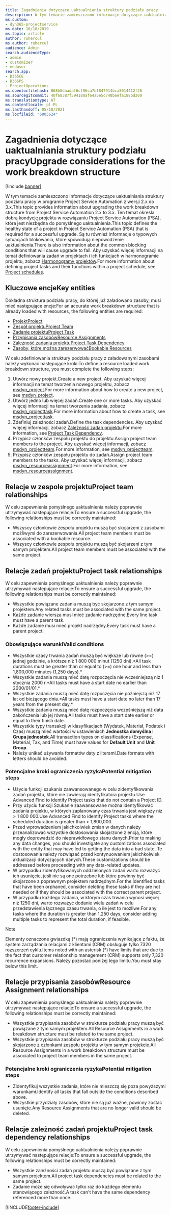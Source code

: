 ```yaml
---
title: Zagadnienia dotyczące uaktualniania struktury podziału pracy
description: W tym temacie zamieszczono informacje dotyczące uaktualniania struktury podziału pracy w programie Project Service Automation z wersji 2.x do 3.x.
ms.custom:
- dyn365-projectservice
ms.date: 10/18/2019
ms.topic: article
author: ruhercul
ms.author: ruhercul
audience: Admin
search.audienceType:
- admin
- customizer
- enduser
search.app:
- D365CE
- D365PS
- ProjectOperations
ms.openlocfilehash: 868b0daadaf6cf96ca7bf847914bca8014412f26
ms.sourcegitcommit: 40f68387f594180af64a5e5c748b6efa188bd300
ms.translationtype: HT
ms.contentlocale: pl-PL
ms.lasthandoff: 05/10/2021
ms.locfileid: "6005624"
---
```

# <a name="upgrade-considerations-for-the-work-breakdown-structure"></a><span data-ttu-id="426f6-103">Zagadnienia dotyczące uaktualniania struktury podziału pracy</span><span class="sxs-lookup"><span data-stu-id="426f6-103">Upgrade considerations for the work breakdown structure</span></span>

[!include [banner](../includes/psa-now-project-operations.md)]

<span data-ttu-id="426f6-104">W tym temacie zamieszczono informacje dotyczące uaktualniania struktury podziału pracy w programie Project Service Automation z wersji 2.x do 3.x.</span><span class="sxs-lookup"><span data-stu-id="426f6-104">This topic provides information about upgrading the work breakdown structure from Project Service Automation 2.x to 3.x.</span></span> <span data-ttu-id="426f6-105">Ten temat określa dobrą kondycję projektu w rozwiązaniu Project Service Automation (PSA), która jest niezbędna do pomyślnego uaktualnienia.</span><span class="sxs-lookup"><span data-stu-id="426f6-105">This topic defines the healthy state of a project in Project Service Automation (PSA) that is required for a successful upgrade.</span></span> <span data-ttu-id="426f6-106">Są tu również informacje o typowych sytuacjach blokowania, które spowodują niepowodzenie uaktualnienia.</span><span class="sxs-lookup"><span data-stu-id="426f6-106">There is also information about the common blocking conditions that will cause upgrade to fail.</span></span> <span data-ttu-id="426f6-107">Aby uzyskać więcej informacji na temat definiowania zadań w projektach i ich funkcjach w harmonogramie projektu, zobacz [Harmonogramy projektów](project-creating.md).</span><span class="sxs-lookup"><span data-stu-id="426f6-107">For more information about defining project tasks and their functions within a project schedule, see [Project schedules](project-creating.md).</span></span>

## <a name="key-entities"></a><span data-ttu-id="426f6-108">Kluczowe encje</span><span class="sxs-lookup"><span data-stu-id="426f6-108">Key entities</span></span>
<span data-ttu-id="426f6-109">Dokładna struktura podziału pracy, do której już załadowano zasoby, musi mieć następujące encje:</span><span class="sxs-lookup"><span data-stu-id="426f6-109">For an accurate work breakdown structure that is already loaded with resources, the following entities are required:</span></span>

- [<span data-ttu-id="426f6-110">Projekt</span><span class="sxs-lookup"><span data-stu-id="426f6-110">Project</span></span>](/dynamics365/customerengagement/on-premises/developer/entities/msdyn_project)
- [<span data-ttu-id="426f6-111">Zespół projektu</span><span class="sxs-lookup"><span data-stu-id="426f6-111">Project Team</span></span>](/dynamics365/customerengagement/on-premises/developer/entities/msdyn_projectteam)
- [<span data-ttu-id="426f6-112">Zadanie projektu</span><span class="sxs-lookup"><span data-stu-id="426f6-112">Project Task</span></span>](/dynamics365/customerengagement/on-premises/developer/entities/msdyn_projecttask)
- [<span data-ttu-id="426f6-113">Przypisania zasobów</span><span class="sxs-lookup"><span data-stu-id="426f6-113">Resource Assignments</span></span>](/dynamics365/customerengagement/on-premises/developer/entities/msdyn_resourceassignment)
- [<span data-ttu-id="426f6-114">Zależność zadania projektu</span><span class="sxs-lookup"><span data-stu-id="426f6-114">Project Task Dependency</span></span>](/dynamics365/customerengagement/on-premises/developer/entities/msdyn_projecttaskdependency)
- [<span data-ttu-id="426f6-115">Zasoby, które można zarezerwować</span><span class="sxs-lookup"><span data-stu-id="426f6-115">Bookable Resources</span></span>](/dynamics365/customerengagement/on-premises/developer/entities/bookableresource)

<span data-ttu-id="426f6-116">W celu zdefiniowania struktury podziału pracy z załadowanymi zasobami należy wykonać następujące kroki:</span><span class="sxs-lookup"><span data-stu-id="426f6-116">To define a resource loaded work breakdown structure, you must complete the following steps:</span></span>

1. <span data-ttu-id="426f6-117">Utwórz nowy projekt.</span><span class="sxs-lookup"><span data-stu-id="426f6-117">Create a new project.</span></span> <span data-ttu-id="426f6-118">Aby uzyskać więcej informacji na temat tworzenia nowego projektu, zobacz [msdyn_project](/dynamics365/customerengagement/on-premises/developer/entities/msdyn_project).</span><span class="sxs-lookup"><span data-stu-id="426f6-118">For more information about how to create a new project, see [msdyn_project](/dynamics365/customerengagement/on-premises/developer/entities/msdyn_project).</span></span>
2. <span data-ttu-id="426f6-119">Utwórz jedno lub więcej zadań.</span><span class="sxs-lookup"><span data-stu-id="426f6-119">Create one or more tasks.</span></span> <span data-ttu-id="426f6-120">Aby uzyskać więcej informacji na temat tworzenia zadania, zobacz [msdyn_projecttask](/dynamics365/customerengagement/on-premises/developer/entities/msdyn_projecttask).</span><span class="sxs-lookup"><span data-stu-id="426f6-120">For more information about how to create a task, see [msdyn_projecttask](/dynamics365/customerengagement/on-premises/developer/entities/msdyn_projecttask).</span></span>
3. <span data-ttu-id="426f6-121">Zdefiniuj zależności zadań.</span><span class="sxs-lookup"><span data-stu-id="426f6-121">Define the task dependencies.</span></span> <span data-ttu-id="426f6-122">Aby uzyskać więcej informacji, zobacz [Zależność zadań projektu](/dynamics365/customerengagement/on-premises/developer/entities/msdyn_projecttaskdependency).</span><span class="sxs-lookup"><span data-stu-id="426f6-122">For more information, see [Project Task Dependency](/dynamics365/customerengagement/on-premises/developer/entities/msdyn_projecttaskdependency).</span></span>
4. <span data-ttu-id="426f6-123">Przypisz członków zespołu projektu do projektu.</span><span class="sxs-lookup"><span data-stu-id="426f6-123">Assign project team members to the project.</span></span> <span data-ttu-id="426f6-124">Aby uzyskać więcej informacji, zobacz [msdyn_projectteam](/dynamics365/customerengagement/on-premises/developer/entities/msdyn_projectteam).</span><span class="sxs-lookup"><span data-stu-id="426f6-124">For more information, see [msdyn_projectteam](/dynamics365/customerengagement/on-premises/developer/entities/msdyn_projectteam).</span></span>
5. <span data-ttu-id="426f6-125">Przypisz członków zespołu projektu do zadań.</span><span class="sxs-lookup"><span data-stu-id="426f6-125">Assign project team members to the tasks.</span></span> <span data-ttu-id="426f6-126">Aby uzyskać więcej informacji, zobacz [msdyn_resourceassignment](/dynamics365/customerengagement/on-premises/developer/entities/msdyn_resourceassignment).</span><span class="sxs-lookup"><span data-stu-id="426f6-126">For more information, see [msdyn_resourceassignment](/dynamics365/customerengagement/on-premises/developer/entities/msdyn_resourceassignment).</span></span>

## <a name="project-team-relationships"></a><span data-ttu-id="426f6-127">Relacje w zespole projektu</span><span class="sxs-lookup"><span data-stu-id="426f6-127">Project team relationships</span></span>

<span data-ttu-id="426f6-128">W celu zapewnienia pomyślnego uaktualnienia należy poprawnie utrzymywać następujące relacje:</span><span class="sxs-lookup"><span data-stu-id="426f6-128">To ensure a successful upgrade, the following relationships must be correctly maintained:</span></span>
- <span data-ttu-id="426f6-129">Wszyscy członkowie zespołu projektu muszą być skojarzeni z zasobami możliwymi do zarezerwowania.</span><span class="sxs-lookup"><span data-stu-id="426f6-129">All project team members must be associated with a bookable resource.</span></span>
- <span data-ttu-id="426f6-130">Wszyscy członkowie zespołu projektu muszą być skojarzeni z tym samym projektem.</span><span class="sxs-lookup"><span data-stu-id="426f6-130">All project team members must be associated with the same project.</span></span> 

## <a name="project-task-relationships"></a><span data-ttu-id="426f6-131">Relacje zadań projektu</span><span class="sxs-lookup"><span data-stu-id="426f6-131">Project task relationships</span></span>
<span data-ttu-id="426f6-132">W celu zapewnienia pomyślnego uaktualnienia należy poprawnie utrzymywać następujące relacje:</span><span class="sxs-lookup"><span data-stu-id="426f6-132">To ensure a successful upgrade, the following relationships must be correctly maintained:</span></span>

- <span data-ttu-id="426f6-133">Wszystkie powiązane zadania muszą być skojarzone z tym samym projektem.</span><span class="sxs-lookup"><span data-stu-id="426f6-133">Any related tasks must be associated with the same project.</span></span>
- <span data-ttu-id="426f6-134">Każde zadanie wiersza musi mieć zadanie nadrzędne.</span><span class="sxs-lookup"><span data-stu-id="426f6-134">Every line task must have a parent task.</span></span>
- <span data-ttu-id="426f6-135">Każde zadanie musi mieć projekt nadrzędny.</span><span class="sxs-lookup"><span data-stu-id="426f6-135">Every task must have a parent project.</span></span>

### <a name="valid-conditions"></a><span data-ttu-id="426f6-136">Obowiązujące warunki</span><span class="sxs-lookup"><span data-stu-id="426f6-136">Valid conditions</span></span>

- <span data-ttu-id="426f6-137">Wszystkie czasy trwania zadań muszą być większe lub równe (>=) jednej godzinie, a krótsze niż 1 800 000 minut (1250 dni).\*</span><span class="sxs-lookup"><span data-stu-id="426f6-137">All task durations must be greater than or equal to (>=) one hour and less than 1,800,000 minutes (1,250 days).\*</span></span>
- <span data-ttu-id="426f6-138">Wszystkie zadania muszą mieć datę rozpoczęcia nie wcześniejszą niż 1 stycznia 2000 r.\*</span><span class="sxs-lookup"><span data-stu-id="426f6-138">All tasks must have a start date no earlier than 2000/01/01.\*</span></span>
- <span data-ttu-id="426f6-139">Wszystkie zadania muszą mieć datę rozpoczęcia nie późniejszą niż 17 lat od bieżącego dnia.\*</span><span class="sxs-lookup"><span data-stu-id="426f6-139">All tasks must have a start date no later than 17 years from the present day.\*</span></span>
- <span data-ttu-id="426f6-140">Wszystkie zadania muszą mieć datę rozpoczęcia wcześniejszą niż data zakończenia lub jej równą.</span><span class="sxs-lookup"><span data-stu-id="426f6-140">All tasks must have a start date earlier or equal to their finish date.</span></span>
- <span data-ttu-id="426f6-141">Wszystkie typy transakcji w klasyfikacjach (Wydatek, Materiał, Podatek i Czas) muszą mieć wartości w ustawieniach **Jednostka domyślna** i **Grupa jednostek**.</span><span class="sxs-lookup"><span data-stu-id="426f6-141">All transaction types on classifications (Expense, Material, Tax, and Time) must have values for **Default Unit** and **Unit Group**.</span></span>
- <span data-ttu-id="426f6-142">Należy unikać używania formatów daty z literami.</span><span class="sxs-lookup"><span data-stu-id="426f6-142">Date formats with letters should be avoided.</span></span>

### <a name="potential-mitigation-steps"></a><span data-ttu-id="426f6-143">Potencjalne kroki ograniczenia ryzyka</span><span class="sxs-lookup"><span data-stu-id="426f6-143">Potential mitigation steps</span></span>
- <span data-ttu-id="426f6-144">Użycie funkcji szukania zaawansowanego w celu zidentyfikowania zadań projektu, które nie zawierają identyfikatora projektu.</span><span class="sxs-lookup"><span data-stu-id="426f6-144">Use Advanced Find to identify Project tasks that do not contain a Project ID.</span></span>
- <span data-ttu-id="426f6-145">Przy użyciu funkcji Szukanie zaawansowane można identyfikować zadania projektu, w których zaplanowany czas trwania jest większy niż > 1 800 000.</span><span class="sxs-lookup"><span data-stu-id="426f6-145">Use Advanced Find to identify Project tasks where the scheduled duration is greater than > 1,800,000.</span></span>
- <span data-ttu-id="426f6-146">Przed wprowadzeniem jakichkolwiek zmian w danych należy przeanalizować wszystkie dostosowania skojarzone z encją, które mogły doprowadzić do nieprawidłowego stanu danych.</span><span class="sxs-lookup"><span data-stu-id="426f6-146">Prior to making any data changes, you should investigate any customizations associated with the entity that may have led to getting the data into a bad state.</span></span> <span data-ttu-id="426f6-147">Te dostosowania należy rozwiązać przed kontynuowaniem jakichkolwiek aktualizacji dotyczących danych.</span><span class="sxs-lookup"><span data-stu-id="426f6-147">These customizations should be addressed before proceeding with any data-related updates.</span></span>
- <span data-ttu-id="426f6-148">W przypadku zidentyfikowanych oddzielonych zadań warto rozważyć ich usunięcie, jeśli nie są one potrzebne lub które powinny być skojarzone z poprawnym projektem nadrzędnym.</span><span class="sxs-lookup"><span data-stu-id="426f6-148">For the identified tasks that have been orphaned, consider deleting these tasks if they are not needed or if they should be associated with the correct parent project.</span></span>
- <span data-ttu-id="426f6-149">W przypadku każdego zadania, w którym czas trwania wynosi więcej niż 1250 dni, warto rozważyć dodanie wielu zadań w celu przedstawienia łącznego czasu trwania, o ile jest to możliwe.</span><span class="sxs-lookup"><span data-stu-id="426f6-149">For any tasks where the duration is greater than 1,250 days, consider adding multiple tasks to represent the total duration, if feasible.</span></span>

> [!NOTE]
> <span data-ttu-id="426f6-150">Elementy oznaczone gwiazdką (\*) mają ograniczenia wynikające z faktu, że system zarządzania relacjami z klientami (CRM) obsługuje tylko 7320 rozszerzeń cyklu.</span><span class="sxs-lookup"><span data-stu-id="426f6-150">Items noted with an asterisk (\*) have limits that are due to the fact that customer relationship management (CRM) supports only 7,320 recurrence expansions.</span></span> <span data-ttu-id="426f6-151">Należy pozostać poniżej tego limitu.</span><span class="sxs-lookup"><span data-stu-id="426f6-151">You must stay below this limit.</span></span>

## <a name="resource-assignment-relationships"></a><span data-ttu-id="426f6-152">Relacje przypisania zasobów</span><span class="sxs-lookup"><span data-stu-id="426f6-152">Resource Assignment relationships</span></span>
<span data-ttu-id="426f6-153">W celu zapewnienia pomyślnego uaktualnienia należy poprawnie utrzymywać następujące relacje:</span><span class="sxs-lookup"><span data-stu-id="426f6-153">To ensure a successful upgrade, the following relationships must be correctly maintained:</span></span>

- <span data-ttu-id="426f6-154">Wszystkie przypisania zasobów w strukturze podziału pracy muszą być powiązane z tym samym projektem.</span><span class="sxs-lookup"><span data-stu-id="426f6-154">All Resource Assignments in a work breakdown structure must be related to the same project.</span></span>
- <span data-ttu-id="426f6-155">Wszystkie przypisania zasobów w strukturze podziału pracy muszą być skojarzone z członkami zespołu projektu w tym samym projekcie.</span><span class="sxs-lookup"><span data-stu-id="426f6-155">All Resource Assignments in a work breakdown structure must be associated to project team members in the same project.</span></span>

### <a name="potential-mitigation-steps"></a><span data-ttu-id="426f6-156">Potencjalne kroki ograniczenia ryzyka</span><span class="sxs-lookup"><span data-stu-id="426f6-156">Potential mitigation steps</span></span>
- <span data-ttu-id="426f6-157">Zidentyfikuj wszystkie zadania, które nie mieszczą się poza powyższymi warunkami.</span><span class="sxs-lookup"><span data-stu-id="426f6-157">Identify all tasks that fall outside the conditions described above.</span></span>  
- <span data-ttu-id="426f6-158">Wszystkie przydziały zasobów, które nie są już ważne, powinny zostać usunięte.</span><span class="sxs-lookup"><span data-stu-id="426f6-158">Any Resource Assignments that are no longer valid should be deleted.</span></span>

## <a name="project-task-dependency-relationships"></a><span data-ttu-id="426f6-159">Relacje zależność zadań projektu</span><span class="sxs-lookup"><span data-stu-id="426f6-159">Project task dependency relationships</span></span>
<span data-ttu-id="426f6-160">W celu zapewnienia pomyślnego uaktualnienia należy poprawnie utrzymywać następujące relacje:</span><span class="sxs-lookup"><span data-stu-id="426f6-160">To ensure a successful upgrade, the following relationships must be correctly maintained:</span></span>

- <span data-ttu-id="426f6-161">Wszystkie zależności zadań projektu muszą być powiązane z tym samym projektem.</span><span class="sxs-lookup"><span data-stu-id="426f6-161">All project task dependencies must be related to the same project.</span></span>
- <span data-ttu-id="426f6-162">Zadanie może się odwoływać tylko raz do każdego elementu stanowiącego zależność.</span><span class="sxs-lookup"><span data-stu-id="426f6-162">A task can't have the same dependency referenced more than once.</span></span>


[!INCLUDE[footer-include](../includes/footer-banner.md)]